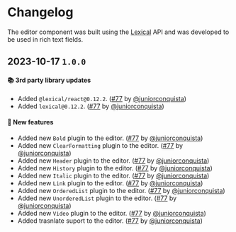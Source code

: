 # Changelog

The editor component was built using the [Lexical](https://lexical.dev) API and was developed to be used in rich text fields.

## 2023-10-17 `1.0.0`

#### 📚 3rd party library updates

- Added `@lexical/react@0.12.2`. ([#77](https://github.com/TiendaNube/nimbus-patterns/pull/77) by [@juniorconquista](https://github.com/juniorconquista))
- Added `lexical@0.12.2`. ([#77](https://github.com/TiendaNube/nimbus-patterns/pull/77) by [@juniorconquista](https://github.com/juniorconquista))

#### 🎉 New features

- Added new `Bold` plugin to the editor. ([#77](https://github.com/TiendaNube/nimbus-patterns/pull/77) by [@juniorconquista](https://github.com/juniorconquista))
- Added new `ClearFormatting` plugin to the editor. ([#77](https://github.com/TiendaNube/nimbus-patterns/pull/77) by [@juniorconquista](https://github.com/juniorconquista))
- Added new `Header` plugin to the editor. ([#77](https://github.com/TiendaNube/nimbus-patterns/pull/77) by [@juniorconquista](https://github.com/juniorconquista))
- Added new `History` plugin to the editor. ([#77](https://github.com/TiendaNube/nimbus-patterns/pull/77) by [@juniorconquista](https://github.com/juniorconquista))
- Added new `Italic` plugin to the editor. ([#77](https://github.com/TiendaNube/nimbus-patterns/pull/77) by [@juniorconquista](https://github.com/juniorconquista))
- Added new `Link` plugin to the editor. ([#77](https://github.com/TiendaNube/nimbus-patterns/pull/77) by [@juniorconquista](https://github.com/juniorconquista))
- Added new `OrderedList` plugin to the editor. ([#77](https://github.com/TiendaNube/nimbus-patterns/pull/77) by [@juniorconquista](https://github.com/juniorconquista))
- Added new `UnorderedList` plugin to the editor. ([#77](https://github.com/TiendaNube/nimbus-patterns/pull/77) by [@juniorconquista](https://github.com/juniorconquista))
- Added new `Video` plugin to the editor. ([#77](https://github.com/TiendaNube/nimbus-patterns/pull/77) by [@juniorconquista](https://github.com/juniorconquista))
- Added trasnlate suport to the editor. ([#77](https://github.com/TiendaNube/nimbus-patterns/pull/77) by [@juniorconquista](https://github.com/juniorconquista))
